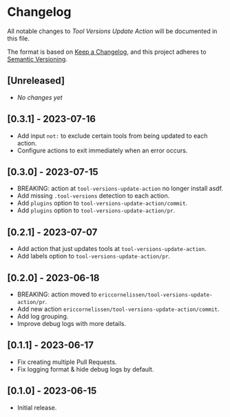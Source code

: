 # Changelog

All notable changes to _Tool Versions Update Action_ will be documented in this
file.

The format is based on [Keep a Changelog], and this project adheres to [Semantic
Versioning].

## [Unreleased]

- _No changes yet_

## [0.3.1] - 2023-07-16

- Add input `not:` to exclude certain tools from being updated to each action.
- Configure actions to exit immediately when an error occurs.

## [0.3.0] - 2023-07-15

- BREAKING: action at `tool-versions-update-action` no longer install asdf.
- Add missing `.tool-versions` detection to each action.
- Add `plugins` option to `tool-versions-update-action/commit`.
- Add `plugins` option to `tool-versions-update-action/pr`.

## [0.2.1] - 2023-07-07

- Add action that just updates tools at `tool-versions-update-action`.
- Add labels option to `tool-versions-update-action/pr`.

## [0.2.0] - 2023-06-18

- BREAKING: action moved to `ericcornelissen/tool-versions-update-action/pr`.
- Add new action `ericcornelissen/tool-versions-update-action/commit`.
- Add log grouping.
- Improve debug logs with more details.

## [0.1.1] - 2023-06-17

- Fix creating multiple Pull Requests.
- Fix logging format & hide debug logs by default.

## [0.1.0] - 2023-06-15

- Initial release.

[keep a changelog]: https://keepachangelog.com/en/1.0.0/
[semantic versioning]: https://semver.org/spec/v2.0.0.html
